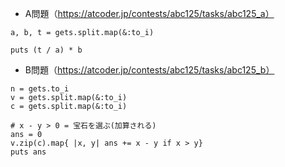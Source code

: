 - A問題（https://atcoder.jp/contests/abc125/tasks/abc125_a）

```
a, b, t = gets.split.map(&:to_i)

puts (t / a) * b
```

- B問題（https://atcoder.jp/contests/abc125/tasks/abc125_b）
```
n = gets.to_i
v = gets.split.map(&:to_i)
c = gets.split.map(&:to_i)

# x - y > 0 = 宝石を選ぶ(加算される)
ans = 0
v.zip(c).map{ |x, y| ans += x - y if x > y}
puts ans
```
